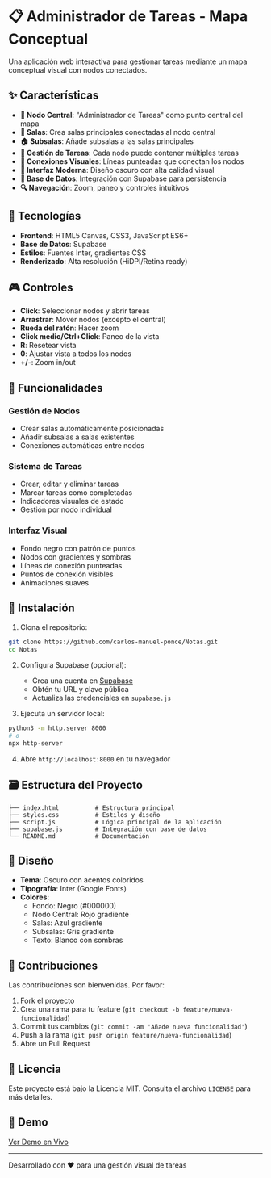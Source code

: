# 📋 Administrador de Tareas - Mapa Conceptual

Una aplicación web interactiva para gestionar tareas mediante un mapa conceptual visual con nodos conectados.

## ✨ Características

- **🎯 Nodo Central**: "Administrador de Tareas" como punto central del mapa
- **🏢 Salas**: Crea salas principales conectadas al nodo central
- **🏠 Subsalas**: Añade subsalas a las salas principales
- **📝 Gestión de Tareas**: Cada nodo puede contener múltiples tareas
- **🔗 Conexiones Visuales**: Líneas punteadas que conectan los nodos
- **🎨 Interfaz Moderna**: Diseño oscuro con alta calidad visual
- **💾 Base de Datos**: Integración con Supabase para persistencia
- **🔍 Navegación**: Zoom, paneo y controles intuitivos

## 🚀 Tecnologías

- **Frontend**: HTML5 Canvas, CSS3, JavaScript ES6+
- **Base de Datos**: Supabase
- **Estilos**: Fuentes Inter, gradientes CSS
- **Renderizado**: Alta resolución (HiDPI/Retina ready)

## 🎮 Controles

- **Click**: Seleccionar nodos y abrir tareas
- **Arrastrar**: Mover nodos (excepto el central)
- **Rueda del ratón**: Hacer zoom
- **Click medio/Ctrl+Click**: Paneo de la vista
- **R**: Resetear vista
- **0**: Ajustar vista a todos los nodos
- **+/-**: Zoom in/out

## 📱 Funcionalidades

### Gestión de Nodos
- Crear salas automáticamente posicionadas
- Añadir subsalas a salas existentes
- Conexiones automáticas entre nodos

### Sistema de Tareas
- Crear, editar y eliminar tareas
- Marcar tareas como completadas
- Indicadores visuales de estado
- Gestión por nodo individual

### Interfaz Visual
- Fondo negro con patrón de puntos
- Nodos con gradientes y sombras
- Líneas de conexión punteadas
- Puntos de conexión visibles
- Animaciones suaves

## 🔧 Instalación

1. Clona el repositorio:
```bash
git clone https://github.com/carlos-manuel-ponce/Notas.git
cd Notas
```

2. Configura Supabase (opcional):
   - Crea una cuenta en [Supabase](https://supabase.com)
   - Obtén tu URL y clave pública
   - Actualiza las credenciales en `supabase.js`

3. Ejecuta un servidor local:
```bash
python3 -m http.server 8000
# o
npx http-server
```

4. Abre `http://localhost:8000` en tu navegador

## 🗃️ Estructura del Proyecto

```
├── index.html          # Estructura principal
├── styles.css          # Estilos y diseño
├── script.js           # Lógica principal de la aplicación
├── supabase.js         # Integración con base de datos
└── README.md           # Documentación
```

## 🎨 Diseño

- **Tema**: Oscuro con acentos coloridos
- **Tipografía**: Inter (Google Fonts)
- **Colores**:
  - Fondo: Negro (#000000)
  - Nodo Central: Rojo gradiente
  - Salas: Azul gradiente
  - Subsalas: Gris gradiente
  - Texto: Blanco con sombras

## 🤝 Contribuciones

Las contribuciones son bienvenidas. Por favor:

1. Fork el proyecto
2. Crea una rama para tu feature (`git checkout -b feature/nueva-funcionalidad`)
3. Commit tus cambios (`git commit -am 'Añade nueva funcionalidad'`)
4. Push a la rama (`git push origin feature/nueva-funcionalidad`)
5. Abre un Pull Request

## 📄 Licencia

Este proyecto está bajo la Licencia MIT. Consulta el archivo `LICENSE` para más detalles.

## 🔗 Demo

[Ver Demo en Vivo](https://carlos-manuel-ponce.github.io/Notas/)

---

Desarrollado con ❤️ para una gestión visual de tareas
